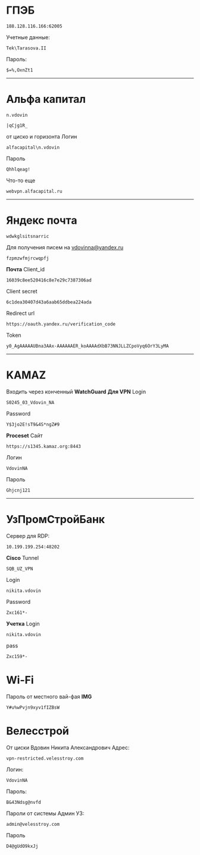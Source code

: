 # ГПЭБ
```
188.128.116.166:62005
```

Учетные данные: 
```
Tek\Tarasova.II
```

Пароль:  
```
$=%,OxnZt1
```

_________________________________________________
# Альфа капитал
```
n.vdovin
```

```
|qCjg1R_
```
	 
от циско и горизонта
Логин
```
alfacapital\n.vdovin
```
Пароль
```
Qhhlqeag!
```
Что-то еще
```
webvpn.alfacapital.ru
```
_________________________________________________

# Яндекс почтa
```
wdwkglsitsnarric
```

Для получения писем на vdovinna@yandex.ru
```
fzpmzwfmjrcwqpfj
```

**Почта**
Client_id
```
16039c8ee520416c8e7e29c7387306ad
```
Client secret
```
6c1dea30407d43a6aab65ddbea224ada
```
Redirect url
```
https://oauth.yandex.ru/verification_code
```

Token
```
y0_AgAAAAAUBna3AAx-AAAAAAER_koAAAAdXbB73NNJLLZCpoVyq6OrY3LyMA
```

---
# KAMAZ
Входить через конченный **WatchGuard**
**Для VPN**
Login
```
S0245_03_Vdovin_NA
```

Password
```
Y$3jo2E!sT9&4S*ngZ#9
```

**Proceset**
Сайт
```
https://s1345.kamaz.org:8443
```

Логин
```
VdovinNA
```

Пароль
```
Ghjcnj121
```

---

# УзПромСтройБанк

Сервер для RDP:
```
10.199.199.254:48202
```

**Cisco**
Tunnel
```
SQB_UZ_VPN
```

Login
```
nikita.vdovin
```

Password
```
Zxc161*-
```

**Учетка**
Login
```
nikita.vdovin
```

pass
```
Zxc159*-
```

# Wi-Fi
Пароль от местного вай-фая **IMG**
```
Y#u%wPvjn9xyv1fIZBsW
```

# Велесстрой
От циски
Вдовин Никита Александрович
Адрес:
```
vpn-restricted.velesstroy.com
```

Логин: 
```
VdovinNA
```

Пароль: 
```
B&43Ndsg@nvfd
```

Пароли от системы
Админ УЗ: 
```
admin@velesstroy.com
```

Пароль
```
D4@gUdO9kxJj
```